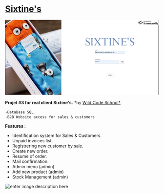 # [Sixtine's](http://www.sixtines.com)

![](sixtines-customer.gif)

**Projet #3 for real client Sixtine's.**
*by [Wild Code School*](http://www.wildcodeschool.be)

    -DataBase SQL
    -B2B Website access for sales & customers

**Features :** 

 - Identification system for Sales & Customers. 
 - Unpaid invoices list.
 - Registrering new customer by sale. 
 - Create new order. 
 - Resume of order.
 - Mail confirmation. 
 - Admin menu (admin) 
 - Add new product (admin) 
 - Stock Management (admin)

![enter image description here](https://www.sixtines.com/img/sixtine-s-logo-14443139181.jpg)
